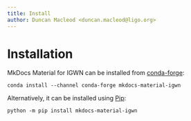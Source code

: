```yaml
---
title: Install
author: Duncan Macleod <duncan.macleod@ligo.org>
---
```


# Installation

MkDocs Material for IGWN can be installed from
[conda-forge](https://conda-forge.org):

```shell
conda install --channel conda-forge mkdocs-material-igwn
```

Alternatively, it can be installed using
[Pip](https://pip.pypa.io):

```shell
python -m pip install mkdocs-material-igwn
```
